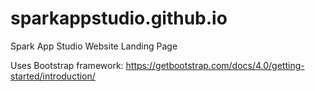 # sparkappstudio.github.io
Spark App Studio Website Landing Page



Uses Bootstrap framework: https://getbootstrap.com/docs/4.0/getting-started/introduction/
